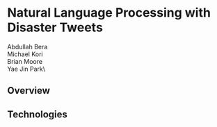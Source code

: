 # Natural Language Processing with Disaster Tweets
Abdullah Bera\
Michael Kori\
Brian Moore\
Yae Jin Park\

## Overview

## Technologies
